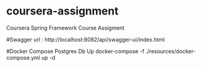 # coursera-assignment
Coursera Spring Framework Course Assigment

#Swagger url : http://localhost:8082/api/swagger-ui/index.html

#Docker Compose Postgres Db Up
docker-compose -f ./resources/docker-compose.yml up -d
